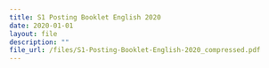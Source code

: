 ```yaml
---
title: S1 Posting Booklet English 2020
date: 2020-01-01
layout: file
description: ""
file_url: /files/S1-Posting-Booklet-English-2020_compressed.pdf
---
```

